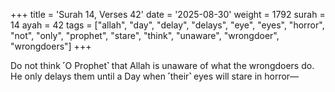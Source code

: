 +++
title = 'Surah 14, Verses 42'
date = '2025-08-30'
weight = 1792
surah = 14
ayah = 42
tags = ["allah", "day", "delay", "delays", "eye", "eyes", "horror", "not", "only", "prophet", "stare", "think", "unaware", "wrongdoer", "wrongdoers"]
+++

Do not think ˹O Prophet˺ that Allah is unaware of what the wrongdoers do. He only delays them until a Day when ˹their˺ eyes will stare in horror—